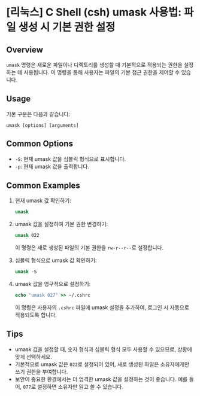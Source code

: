 # [리눅스] C Shell (csh) umask 사용법: 파일 생성 시 기본 권한 설정

## Overview
`umask` 명령은 새로운 파일이나 디렉토리를 생성할 때 기본적으로 적용되는 권한을 설정하는 데 사용됩니다. 이 명령을 통해 사용자는 파일의 기본 접근 권한을 제어할 수 있습니다.

## Usage
기본 구문은 다음과 같습니다:

```
umask [options] [arguments]
```

## Common Options
- `-S`: 현재 umask 값을 심볼릭 형식으로 표시합니다.
- `-p`: 현재 umask 값을 출력합니다.

## Common Examples
1. 현재 umask 값 확인하기:
   ```csh
   umask
   ```

2. umask 값을 설정하여 기본 권한 변경하기:
   ```csh
   umask 022
   ```
   이 명령은 새로 생성된 파일의 기본 권한을 `rw-r--r--`로 설정합니다.

3. 심볼릭 형식으로 umask 값 확인하기:
   ```csh
   umask -S
   ```

4. umask 값을 영구적으로 설정하기:
   ```csh
   echo "umask 027" >> ~/.cshrc
   ```
   이 명령은 사용자의 `.cshrc` 파일에 umask 설정을 추가하여, 로그인 시 자동으로 적용되도록 합니다.

## Tips
- umask 값을 설정할 때, 숫자 형식과 심볼릭 형식 모두 사용할 수 있으므로, 상황에 맞게 선택하세요.
- 기본적으로 umask 값은 `022`로 설정되어 있어, 새로 생성된 파일은 소유자에게만 쓰기 권한을 부여합니다.
- 보안이 중요한 환경에서는 더 엄격한 umask 값을 설정하는 것이 좋습니다. 예를 들어, `077`로 설정하면 소유자만 읽고 쓸 수 있습니다.